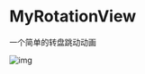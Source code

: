 # MyRotationView
一个简单的转盘跳动动画

![img](https://github.com/LongSh1z/MyRotationView/blob/master/test.gif)
